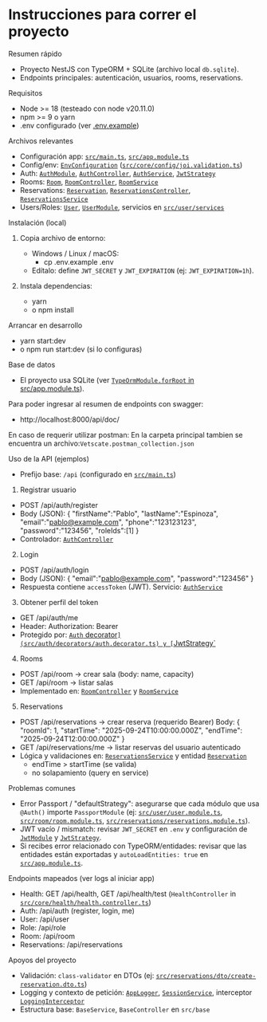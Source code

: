 # Instrucciones para correr el proyecto

Resumen rápido
- Proyecto NestJS con TypeORM + SQLite (archivo local `db.sqlite`).
- Endpoints principales: autenticación, usuarios, rooms, reservations.

Requisitos
- Node >= 18 (testeado con node v20.11.0)
- npm >= 9 o yarn
- .env configurado (ver [.env.example](.env.example))

Archivos relevantes
- Configuración app: [`src/main.ts`](src/main.ts), [`src/app.module.ts`](src/app.module.ts)
- Config/env: [`EnvConfiguration`](src/core/config/env.config.ts) ([`src/core/config/joi.validation.ts`](src/core/config/joi.validation.ts))
- Auth: [`AuthModule`](src/auth/auth.module.ts), [`AuthController`](src/auth/auth.controller.ts), [`AuthService`](src/auth/auth.service.ts), [`JwtStrategy`](src/auth/strategies/jwt-strategy.ts)
- Rooms: [`Room`](src/room/entities/room.entity.ts), [`RoomController`](src/room/room.controller.ts), [`RoomService`](src/room/room.service.ts)
- Reservations: [`Reservation`](src/reservations/entities/reservation.entity.ts), [`ReservationsController`](src/reservations/reservations.controller.ts), [`ReservationsService`](src/reservations/reservations.service.ts)
- Users/Roles: [`User`](src/user/entities/user.entity.ts), [`UserModule`](src/user/user.module.ts), servicios en [`src/user/services`](src/user/services)

Instalación (local)
1. Copia archivo de entorno:
   - Windows / Linux / macOS:
     - cp .env.example .env
   - Edítalo: define `JWT_SECRET` y `JWT_EXPIRATION` (ej: `JWT_EXPIRATION=1h`).

2. Instala dependencias:
   - yarn
   - o npm install

Arrancar en desarrollo
- yarn start:dev
- o npm run start:dev (si lo configuras)


Base de datos
- El proyecto usa SQLite (ver [`TypeOrmModule.forRoot` in src/app.module.ts](src/app.module.ts)). 

Para poder ingresar al resumen de endpoints con swagger:
- http://localhost:8000/api/doc/

En caso de requerir utilizar postman:
En la carpeta principal tambien se encuentra un archivo:`Vetscate.postman_collection.json`


Uso de la API (ejemplos)
- Prefijo base: `/api` (configurado en [`src/main.ts`](src/main.ts))

1) Registrar usuario
- POST /api/auth/register
- Body (JSON):
  {
    "firstName":"Pablo",
    "lastName":"Espinoza",
    "email":"pablo@example.com",
    "phone":"123123123",
    "password":"123456",
    "roleIds":[1]
  }
- Controlador: [`AuthController`](src/auth/auth.controller.ts)

2) Login
- POST /api/auth/login
- Body (JSON):
  {
    "email":"pablo@example.com",
    "password":"123456"
  }
- Respuesta contiene `accessToken` (JWT). Servicio: [`AuthService`](src/auth/auth.service.ts)

3) Obtener perfil del token
- GET /api/auth/me
- Header: Authorization: Bearer <accessToken>
- Protegido por: [`Auth` decorator`](src/auth/decorators/auth.decorator.ts) y [`JwtStrategy`](src/auth/strategies/jwt-strategy.ts)

4) Rooms
- POST /api/room  -> crear sala (body: name, capacity)
- GET /api/room   -> listar salas
- Implementado en: [`RoomController`](src/room/room.controller.ts) y [`RoomService`](src/room/room.service.ts)

5) Reservations
- POST /api/reservations  -> crear reserva (requerido Bearer)
  Body:
  {
    "roomId": 1,
    "startTime": "2025-09-24T10:00:00.000Z",
    "endTime": "2025-09-24T12:00:00.000Z"
  }
- GET /api/reservations/me -> listar reservas del usuario autenticado
- Lógica y validaciones en: [`ReservationsService`](src/reservations/reservations.service.ts) y entidad [`Reservation`](src/reservations/entities/reservation.entity.ts)
  - endTime > startTime (se valida)
  - no solapamiento (query en service)

Problemas comunes
- Error Passport / "defaultStrategy": asegurarse que cada módulo que usa `@Auth()` importe `PassportModule` (ej: [`src/user/user.module.ts`](src/user/user.module.ts), [`src/room/room.module.ts`](src/room/room.module.ts), [`src/reservations/reservations.module.ts`](src/reservations/reservations.module.ts)).
- JWT vacío / mismatch: revisar `JWT_SECRET` en `.env` y configuración de [`JwtModule`](src/auth/auth.module.ts) y [`JwtStrategy`](src/auth/strategies/jwt-strategy.ts).
- Si recibes error relacionado con TypeORM/entidades: revisar que las entidades están exportadas y `autoLoadEntities: true` en [`src/app.module.ts`](src/app.module.ts).

Endpoints mapeados (ver logs al iniciar app)
- Health: GET /api/health, GET /api/health/test (`HealthController` in [`src/core/health/health.controller.ts`](src/core/health/health.controller.ts))
- Auth: /api/auth (register, login, me)
- User: /api/user
- Role: /api/role
- Room: /api/room
- Reservations: /api/reservations

Apoyos del proyecto
- Validación: `class-validator` en DTOs (ej: [`src/reservations/dto/create-reservation.dto.ts`](src/reservations/dto/create-reservation.dto.ts))
- Logging y contexto de petición: [`AppLogger`](src/config/app.logger.ts), [`SessionService`](src/config/base/session.service.ts), interceptor [`LoggingInterceptor`](src/config/interceptors/Logging.interceptor.ts)
- Estructura base: `BaseService`, `BaseController` en `src/base`

